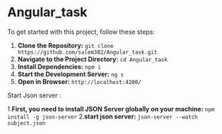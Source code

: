 # Angular_task

To get started with this project, follow these steps:

1. **Clone the Repository:** ``git clone https://github.com/salem382/Angular_task.git``
2. **Navigate to the Project Directory:** ``cd Angular_task``
3. **Install Dependencies:** ``npm i``
4.  **Start the Development Server:** ``ng s``
5. **Open in Browser:** ``http://localhost:4200/``

Start Json server :

1.**First, you need to install JSON Server globally on your machine:** ``npm install -g json-server``
2.**start json server:** ``json-server --watch subject.json``



